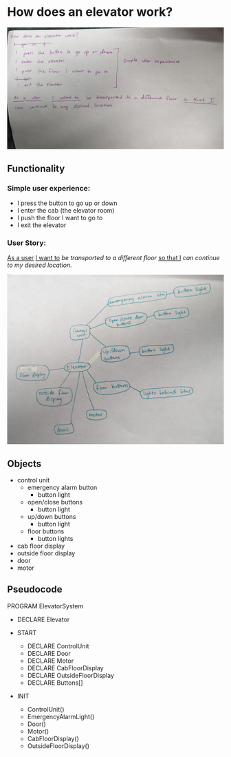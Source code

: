 # How does an elevator work?

![photo of handwritten functionality](img/PXL_20230908_162021105%20(1).jpg)

## Functionality 


### Simple user experience:

 - I press the button to go up or down 
 - I enter the cab (the elevator room)
 - I push the floor I want to go to
 - I exit the elevator

 ### **User Story**:
 <u>As a user</u> <u>I want to</u> *be transported to a different floor* <u>so that I</u> *can continue to my desired location.*

 ![photo of handwritten object web chart](img/PXL_20230908_163411667.jpg)

 ## Objects

 - control unit
    - emergency alarm button
        - button light
    - open/close buttons
        - button light
    - up/down buttons
        - button light
    - floor buttons
        - button lights
- cab floor display
- outside floor display
- door
- motor

## Pseudocode

PROGRAM ElevatorSystem
- DECLARE Elevator
- START 
    - DECLARE ControlUnit
    - DECLARE Door
    - DECLARE Motor
    - DECLARE CabFloorDisplay
    - DECLARE OutsideFloorDisplay
    - DECLARE Buttons[]

- INIT
    - ControlUnit()
    - EmergencyAlarmLight()
    - Door()
    - Motor()
    - CabFloorDisplay()
    - OutsideFloorDisplay()


